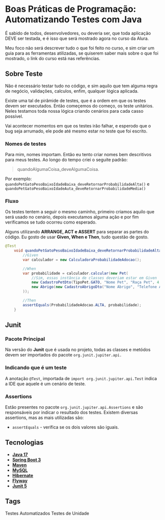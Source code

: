 # Boas Práticas de Programação: Automatizando Testes com Java

É sabido de todos, desenvolvedores, ou deveria ser, que toda aplicação DEVE ser testada, e é isso que será mostrado agora no curso da Alura.

Meu foco não será descrever tudo o que foi feito no curso, e sim criar um guia para as ferramentas atilizadas, se quiserem saber mais sobre o que foi mostrado, o link do curso está nas referências.

## Sobre Teste

Não é necessário testar tudo no código, e sim aquilo que tem alguma regra de negócio, validações, calculos, enfim, qualquer lógica aplicada.

Existe uma tal de pirâmide de testes, que é a ordem em que os testes devem ser executados. Então começemos do começo, os teste unitários. Neles testamos toda nossa lógica criando cenários para cada casso possível.

Vai acontecer momentos em que os testes irão falhar, e esperodo que o bug seja arrumado, ele pode até mesmo estar no teste que foi escrito.

### Nomes de testes

Para mim, nomes importam. Então eu tento criar nomes bem descritivos para meus testes. Ao longo do tempo criei o seguite padrão:

>quandoAlgumaCoisa_deveAlgumaCoisa.

Por exemplo: `quandoPetGatoPesoBaixoIdadeBaixa_deveRetornarProbabilidadeAlta()` e `quandoPetGatoPesoBaixoIdadeAuta_deveRetornarProbabilidadeMedia()`

### Fluxo

Os testes tentem a seguir o mesmo caminho, primeiro criamos aquilo que será usado no cenário, depois executamos alguma ação e por fim verificamos se tudo ocorreu como esperado.

Alguns utilizando **ARRANGE, ACT e ASSERT** para separar as partes do código. Eu gosto de usar **Given, When e Then**, tudo questão de gosto.

```java
@Test
    void quandoPetGatoPesoBaixoIdadeBaixa_deveRetornarProbabilidadeAlta() {
        //Given
        var calculador = new CalculadoraProbabilidadeAdocao();

        //When
        var probabilidade = calculador.calcular(new Pet(
            //Sim, essas instância de classes deveriam estar em Given
            new CadastroPetDto(TipoPet.GATO, "Nome Pet", "Raça Pet", 4, "Cor Pet", 4.0f),
            new Abrigo(new CadastroAbrigoDto("Nome Abrigo", "Telefone Abrigo", "E-Mail Abrigo"))
        ));

        //Then
        assertEquals(ProbabilidadeAdocao.ALTA, probabilidade);
    }
```

## Junit

### Pacote Principal

Na versão do **Junit** que é usada no projeto, todas as classes e metódos devem ser importados do pacote `org.junit.jupiter.api.`

### Indicando que é um teste

A anotação `@Test`, importada de `import org.junit.jupiter.api.Test` indica a IDE que aquele é um cenário de teste.

### Assertions

Estão presentes no pacote  `org.junit.jupiter.api.Assertions` e são responsáveis por indicar o resultado dos testes. Existem diversas assertions, mas as mais utilizadas são:

- `assertEquals` - verifica se os dois valores são iguais.

## Tecnologias

- **[Java 17](https://www.oracle.com/java)**
- **[Spring Boot 3](https://spring.io/projects/spring-boot)**
- **[Maven](https://maven.apache.org)**
- **[MySQL](https://www.mysql.com)**
- **[Hibernate](https://hibernate.org)**
- **[Flyway](https://flywaydb.org)**
- **[Junit 5](https://junit.org/junit5/)**

## Tags

Testes Automatizados
Testes de Unidade
